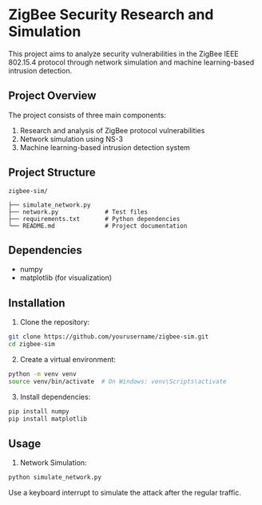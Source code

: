 # ZigBee Security Research and Simulation

This project aims to analyze security vulnerabilities in the ZigBee IEEE 802.15.4 protocol through network simulation and machine learning-based intrusion detection.

## Project Overview

The project consists of three main components:
1. Research and analysis of ZigBee protocol vulnerabilities
2. Network simulation using NS-3
3. Machine learning-based intrusion detection system

## Project Structure

```
zigbee-sim/

├── simulate_network.py
├── network.py             # Test files
├── requirements.txt       # Python dependencies
└── README.md              # Project documentation
```

## Dependencies
- numpy
- matplotlib (for visualization)

## Installation

1. Clone the repository:
```bash
git clone https://github.com/yourusername/zigbee-sim.git
cd zigbee-sim
```

2. Create a virtual environment:
```bash
python -m venv venv
source venv/bin/activate  # On Windows: venv\Scripts\activate
```

3. Install dependencies:
```bash
pip install numpy
pip install matplotlib
```

## Usage

1. Network Simulation:
```bash
python simulate_network.py
```
Use a keyboard interrupt to simulate the attack after the regular traffic.


